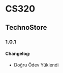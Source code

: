 # CS320

## TechnoStore
### 1.0.1
#### Changelog:
&nbsp;&nbsp;&nbsp;•&nbsp;&nbsp;Doğru Ödev Yüklendi  



